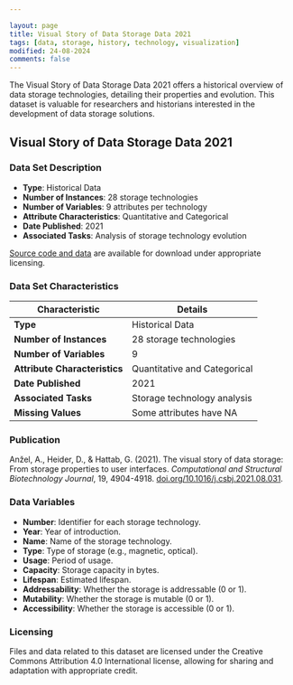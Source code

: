 ```yaml
---

layout: page
title: Visual Story of Data Storage Data 2021
tags: [data, storage, history, technology, visualization]
modified: 24-08-2024
comments: false
---
```


The Visual Story of Data Storage Data 2021 offers a historical overview of data storage technologies, detailing their properties and evolution. This dataset is valuable for researchers and historians interested in the development of data storage solutions.

## Visual Story of Data Storage Data 2021

### Data Set Description

- **Type**: Historical Data
- **Number of Instances**: 28 storage technologies
- **Number of Variables**: 9 attributes per technology
- **Attribute Characteristics**: Quantitative and Categorical
- **Date Published**: 2021
- **Associated Tasks**: Analysis of storage technology evolution

[Source code and data](https://github.com/AAnzel/TVSDS) are available for download under appropriate licensing.

### Data Set Characteristics

| Characteristic               | Details                    |
|------------------------------|----------------------------|
| **Type**                     | Historical Data            |
| **Number of Instances**      | 28 storage technologies    |
| **Number of Variables**      | 9                          |
| **Attribute Characteristics**| Quantitative and Categorical|
| **Date Published**           | 2021                       |
| **Associated Tasks**         | Storage technology analysis|
| **Missing Values**           | Some attributes have NA    |

### Publication

Anžel, A., Heider, D., & Hattab, G. (2021). The visual story of data storage: From storage properties to user interfaces. *Computational and Structural Biotechnology Journal*, 19, 4904-4918. [doi.org/10.1016/j.csbj.2021.08.031](https://www.csbj.org/article/S2001-0370(21)00362-7).

### Data Variables

- **Number**: Identifier for each storage technology.
- **Year**: Year of introduction.
- **Name**: Name of the storage technology.
- **Type**: Type of storage (e.g., magnetic, optical).
- **Usage**: Period of usage.
- **Capacity**: Storage capacity in bytes.
- **Lifespan**: Estimated lifespan.
- **Addressability**: Whether the storage is addressable (0 or 1).
- **Mutability**: Whether the storage is mutable (0 or 1).
- **Accessibility**: Whether the storage is accessible (0 or 1).

### Licensing

Files and data related to this dataset are licensed under the Creative Commons Attribution 4.0 International license, allowing for sharing and adaptation with appropriate credit.
